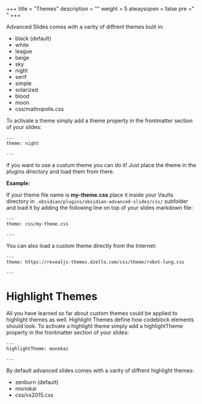 +++
title = "Themes"
description = ""
weight = 5
alwaysopen = false
pre ="<i class='fa fa-paint-brush' ></i> "
+++

Advanced Slides comes with a varity of diffrent themes built in:

- black (default)
- white
- league
- beige
- sky
- night
- serif
- simple
- solarized
- blood
- moon
- css/mattropolis.css

To activate a theme simply add a theme property in the frontmatter section of your slides:

	---
	theme: night

	---

if you want to use a custum theme you can do it! Just place the theme in the plugins directory and load them from there.

**Example:** 

If your theme file name is **my-theme.css** place it inside your Vaults directory in  `.obsidian/plugins/obsidian-advanced-slides/css/` subfolder and load it by adding the following line on top of your slides markdown file: 

	---
	theme: css/my-theme.css

	---

You can also load a custom theme directly from the Internet:

	---
	theme: https://revealjs-themes.dzello.com/css/theme/robot-lung.css

	---

# Highlight Themes

All you have learned so far about custom themes could be applied to highlight themes as well. Highlight Themes define how codeblock elements should look. To activate a highlight theme simply add a highlightTheme property in the frontmatter section of your slides:

	---
	highlightTheme: monokai

	---

By default advanced slides comes with a varity of diffrent highlight themes:

- zenburn (default)
- monokai
- css/vs2015.css
